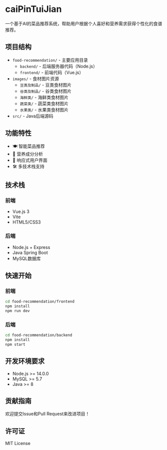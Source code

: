 # caiPinTuiJian

一个基于AI的菜品推荐系统，帮助用户根据个人喜好和营养需求获得个性化的食谱推荐。

## 项目结构

- `food-recommendation/` - 主要应用目录
  - `backend/` - 后端服务器代码（Node.js）
  - `frontend/` - 前端代码（Vue.js）
- `images/` - 食材图片资源
  - `豆类及制品/` - 豆类食材图片
  - `谷类及制品/` - 谷类食材图片
  - `海鲜类/` - 海鲜类食材图片
  - `蔬菜类/` - 蔬菜类食材图片
  - `水果类/` - 水果类食材图片
- `src/` - Java后端源码

## 功能特性

- 🍽️ 智能菜品推荐
- 🥗 营养成分分析
- 📱 响应式用户界面
- 🛠️ 多技术栈支持

## 技术栈

### 前端
- Vue.js 3
- Vite
- HTML5/CSS3

### 后端
- Node.js + Express
- Java Spring Boot
- MySQL数据库

## 快速开始

### 前端
```bash
cd food-recommendation/frontend
npm install
npm run dev
```

### 后端
```bash
cd food-recommendation/backend
npm install
npm start
```

## 开发环境要求

- Node.js >= 14.0.0
- MySQL >= 5.7
- Java >= 8

## 贡献指南

欢迎提交Issue和Pull Request来改进项目！

## 许可证

MIT License
